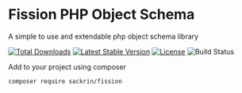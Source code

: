 # Fission PHP Object Schema

A simple to use and extendable php object schema library

<p>
<a href="https://packagist.org/packages/sackrin/fission"><img src="https://poser.pugx.org/sackrin/fission/d/total.svg" alt="Total Downloads"></a>
<a href="https://packagist.org/packages/sackrin/fission"><img src="https://poser.pugx.org/sackrin/fission/v/stable.svg" alt="Latest Stable Version"></a>
<a href="https://packagist.org/packages/sackrin/fission"><img src="https://poser.pugx.org/sackrin/fission/license.svg" alt="License"></a>
<img src="https://travis-ci.org/sackrin/fission.svg?branch=master" alt="Build Status">
</p>

Add to your project using composer

``
composer require sackrin/fission
``